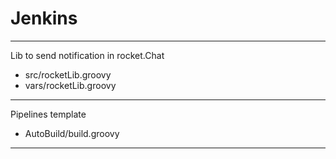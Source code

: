 # Jenkins
---

Lib to send notification in rocket.Chat

- src/rocketLib.groovy
- vars/rocketLib.groovy
---

Pipelines template

- AutoBuild/build.groovy
---